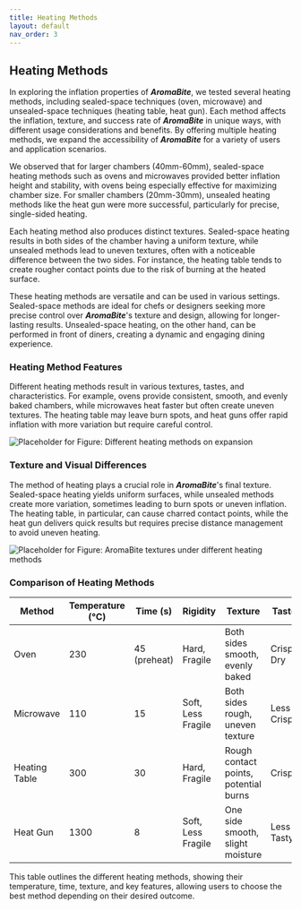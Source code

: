 ```yaml
---
title: Heating Methods
layout: default
nav_order: 3
---
```


## Heating Methods

In exploring the inflation properties of **_AromaBite_**, we tested several heating methods, including sealed-space techniques (oven, microwave) and unsealed-space techniques (heating table, heat gun). Each method affects the inflation, texture, and success rate of **_AromaBite_** in unique ways, with different usage considerations and benefits. By offering multiple heating methods, we expand the accessibility of **_AromaBite_** for a variety of users and application scenarios.

We observed that for larger chambers (40mm-60mm), sealed-space heating methods such as ovens and microwaves provided better inflation height and stability, with ovens being especially effective for maximizing chamber size. For smaller chambers (20mm-30mm), unsealed heating methods like the heat gun were more successful, particularly for precise, single-sided heating.

Each heating method also produces distinct textures. Sealed-space heating results in both sides of the chamber having a uniform texture, while unsealed methods lead to uneven textures, often with a noticeable difference between the two sides. For instance, the heating table tends to create rougher contact points due to the risk of burning at the heated surface.

These heating methods are versatile and can be used in various settings. Sealed-space methods are ideal for chefs or designers seeking more precise control over **_AromaBite_**'s texture and design, allowing for longer-lasting results. Unsealed-space heating, on the other hand, can be performed in front of diners, creating a dynamic and engaging dining experience.

### Heating Method Features

Different heating methods result in various textures, tastes, and characteristics. For example, ovens provide consistent, smooth, and evenly baked chambers, while microwaves heat faster but often create uneven textures. The heating table may leave burn spots, and heat guns offer rapid inflation with more variation but require careful control.

![Placeholder for Figure: Different heating methods on expansion](#)

### Texture and Visual Differences

The method of heating plays a crucial role in **_AromaBite_**'s final texture. Sealed-space heating yields uniform surfaces, while unsealed methods create more variation, sometimes leading to burn spots or uneven inflation. The heating table, in particular, can cause charred contact points, while the heat gun delivers quick results but requires precise distance management to avoid uneven heating.

![Placeholder for Figure: AromaBite textures under different heating methods](#)

### Comparison of Heating Methods

| Method         | Temperature (°C) | Time (s)     | Rigidity                 | Texture                              | Taste         | Features                                         |
| -------------- | ---------------- | ------------ | ------------------------ | ------------------------------------- | ------------- | ------------------------------------------------ |
| Oven           | 230              | 45 (preheat) | Hard, Fragile             | Both sides smooth, evenly baked       | Crisp, Dry    | Requires preheating, stable results              |
| Microwave      | 110              | 15           | Soft, Less Fragile        | Both sides rough, uneven texture      | Less Crispy   | Affects inflation, sticks to plate               |
| Heating Table  | 300              | 30           | Hard, Fragile             | Rough contact points, potential burns | Crisp         | Requires continuous heat, risk of deforming      |
| Heat Gun       | 1300             | 8            | Soft, Less Fragile        | One side smooth, slight moisture      | Less Tasty    | Requires careful distance control               |

This table outlines the different heating methods, showing their temperature, time, texture, and key features, allowing users to choose the best method depending on their desired outcome.

